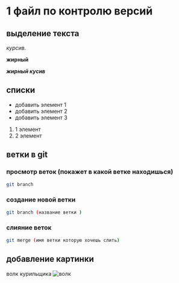 # 1 файл по контролю версий 

## выделение текста 
*курсив.*

**жирный**

**_жирный кусив_**

## списки 
* добавить элемент 1
* добавить элемент 2 
* добавить элемент 3 

1. 1 элемент 
2. 2 элемент

##   ветки в git
### просмотр веток (покажет в какой ветке находишься)
```sh
git branch 
```
### создание новой ветки 
```sh
git branch (название ветки )
```
### слияние веток 
```sh
git merge (имя ветки которую хочешь слить)
```
## добавление картинки 
волк курильщика
![волк](wolf.jpg)
 
